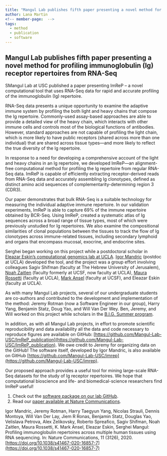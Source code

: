 ```yaml
---
title: "Mangul Lab publishes fifth paper presenting a novel method for profiling immunoglobulin (Ig) receptor repertoires from RNA-Seq"
author: Lana Martin
<!-- member-page:  -->
tags:
  - method
  - publication
  - software
---
```


## Mangul Lab publishes fifth paper presenting a novel method for profiling immunoglobulin (Ig) receptor repertoires from RNA-Seq

SMangul Lab at USC published a paper presenting ImReP – a novel computational tool that uses RNA-Seq data for rapid and accurate profiling of the immunoglobulin (Ig) repertoire.

RNA-Seq data presents a unique opportunity to examine the adaptive immune system by profiling the both light and heavy chains that compose the Ig repertoire. Commonly-used assay-based approaches are able to provide a detailed view of the heavy chain, which interacts with other immune cells and controls most of the biological functions of antibodies. However, standard approaches are not capable of profiling the light chain, which is more likely to have public receptors (shared across more than one individual) that are shared across tissue types—and more likely to reflect the true diversity of the Ig repertoire.

In response to a need for developing a comprehensive account of the light and heavy chains in an Ig repertoire, we developed ImReP—an alignment-free computational method for profiling the Ig repertoire from regular RNA-Seq data. ImReP is capable of efficiently extracting receptor-derived reads from RNA-Seq data and accurately assembling Ig clonotypes, defined as distinct amino acid sequences of complementarity-determining region 3 (CDR3).

Our paper demonstrates that bulk RNA-Seq is a suitable technology for measuring the individual adaptive immune repertoire. In our validation experiments, ImReP is able to capture 69% of the immune repertoire obtained by BCR-Seq. Using ImReP, created a systematic atlas of Ig sequences across a broad range of tissue types, most of which were previously unstudied for Ig repertoires. We also examine the compositional similarities of clonal populations between the tissues to track the flow of Ig clonotypes across immune-related tissues, including secondary lymphoid and organs that encompass mucosal, exocrine, and endocrine sites.

Serghei began working on this project while a postdoctoral scholar in [Eleazar Eskin’s computational genomics lab at UCLA](http://zarlab.cs.ucla.edu/). [Igor Mandric](https://github.com/mandricigor) (postdoc at UCLA) developed the tool, and the project was a group effort involving colleagues Sagiv Shifman (faculty at The Hebrew University of Jerusalem), [Noah Zaitlen](https://www.uclahealth.org/neurology/dr-noah-zaitlen-efficient-estimation-and-applications-of-cross-validated-genetic-predictions-to-polygenic-risk-scores-and-linear-mixed-models) (faculty formerly at UCSF, now faculty at UCLA), [Maura Rossetti](https://www.uclahealth.org/pathology/maura-rossetti-phd) (faculty at UCLA), [Mark Ansel](https://ansel.ucsf.edu/people/mark-ansel-phd) (faculty at UCSF), and Eleazar Eskin (faculty at UCLA).

As with many Mangul Lab projects, several of our undergraduate students are co-authors and contributed to the development and implementation of the method: Jeremy Rotman (now a Software Engineer in our group), Harry Yang, Benjamin Statz, Doug Yao, and Will Van Der Wey. Ben, Jeremy, and Will worked on this project while scholars in the [B.I.G. Summer program](https://qcb.ucla.edu/big-summer/).

In addition, as with all Mangul Lab projects, in effort to promote scientific reproducibility and data availability all the data and code necessary to reproduce figures are available on GitHub: [https://github.com/Mangul-Lab-USC/ImReP_publication](https://github.com/Mangul-Lab-USC/ImReP_publication). We owe credit to Jeremy for organizing data on the GitHub! The software itself, developed by Igor Mandric, is also available on GitHub [https://github.com/Mangul-Lab-USC/imrep](https://github.com/Mangul-Lab-USC/imrep).

Our proposed approach provides a useful tool for mining large-scale RNA-Seq datasets for the study of Ig receptor repertoires. We hope that computational bioscience and life- and biomedical-science researchers find ImReP useful!

1. Check out the [software package on our lab GitHub](https://github.com/Mangul-Lab-USC/imrep).
2. Read our [paper available at Nature Communications](https://www.nature.com/articles/s41467-020-16857-7).

Igor Mandric, Jeremy Rotman, Harry Taegyun Yang, Nicolas Strauli, Dennis Montoya, Will Van Der Lay, Jiem R Ronas, Benjamin Statz, Douglas Yao, Velislava Petrova, Alex Zelikovsky, Roberto Spreafico, Sagiv Shifman, Noah Zaitlen, Maura Rossetti, K. Mark Ansel, Eleazar Eskin, Serghei Mangul: Profiling immunoglobulin repertoires across multiple human tissues using RNA sequencing. In: Nature Communications, 11 (3126), 2020.
[https://doi.org/10.1038/s41467-020-16857-7](https://doi.org/10.1038/s41467-020-16857-7)


